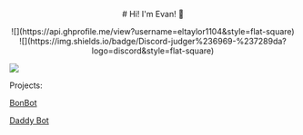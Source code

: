 <p align="center">
# Hi! I'm Evan! 👋
</p>

<p align="center">
![](https://api.ghprofile.me/view?username=eltaylor1104&style=flat-square)
![](https://img.shields.io/badge/Discord-judger%236969-%237289da?logo=discord&style=flat-square)


![](https://github-readme-stats.vercel.app/api?username=eltaylor1104&show_icons=true&theme=radical&custom_title=Evan%27s%20GitHub%20Stats&count_private=true&hide=stars)
</p>


Projects:

[BonBot](https://dsc.gg/bonbot)


[Daddy Bot](https://dsc.gg/daddybot)
